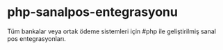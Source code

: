 # php-sanalpos-entegrasyonu
Tüm bankalar veya ortak ödeme sistemleri için #php ile geliştirilmiş sanal pos entegrasyonları.
